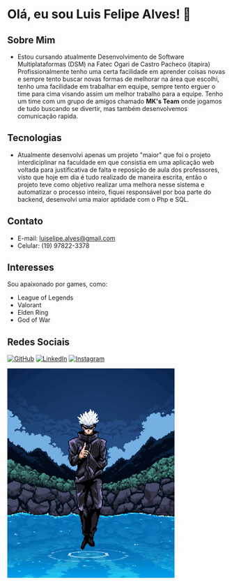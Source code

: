 # Olá, eu sou Luis Felipe Alves! 👋

## Sobre Mim
- Estou cursando atualmente Desenvolvimento de Software Multiplataformas (DSM) na Fatec Ogari de Castro Pacheco (itapira)
Profissionalmente tenho uma certa facilidade em aprender coisas novas e sempre tento buscar novas formas de melhorar na área que escolhi, tenho uma facilidade em trabalhar em equipe, sempre tento erguer o time para cima visando assim um melhor trabalho para a equipe.
Tenho um time com um grupo de amigos chamado **MK's Team** onde jogamos de tudo buscando se divertir, mas também desenvolvemos comunicação rapida.

## Tecnologias
- Atualmente desenvolvi apenas um projeto "maior" que foi o projeto interdiciplinar na faculdade em que consistia em uma aplicação web voltada para justificativa de falta e reposição de aula dos professores, visto que hoje em dia é tudo realizado de maneira escrita, então o projeto teve como objetivo realizar uma melhora nesse sistema e automatizar o processo inteiro, fiquei responsável por boa parte do backend, desenvolvi uma maior aptidade com o Php e SQL.

## Contato
- E-mail: [luiselipe.alves@gmail.com](mailto:luiselipe.alves@gmail.com)
- Celular: (19) 97822-3378

## Interesses
Sou apaixonado por games, como:
- League of Legends
- Valorant
- Elden Ring
- God of War

## Redes Sociais
[![GitHub](https://img.shields.io/badge/-GitHub-181717?style=flat&logo=github&logoColor=white)](https://github.com/lllJinxlll)
[![LinkedIn](https://img.shields.io/badge/-LinkedIn-0077B5?style=flat&logo=linkedin&logoColor=white)](https://www.linkedin.com/in/luis-felipe-alves-190866211)
[![Instagram](https://img.shields.io/badge/Instagram-E1306C?style=flat-square&logo=instagram&logoColor=white)](https://www.instagram.com/luis_felipe_vale/)

<img src="recebaoroxo.gif">
